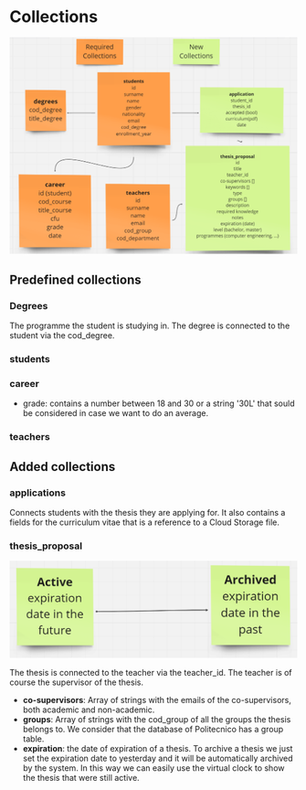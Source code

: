 # Collections

![DB Schema](imgs/db_schema.png)

## Predefined collections

### Degrees

The programme the student is studying in. The degree is connected to the student via the cod_degree.

### students

### career

- grade: contains a number between 18 and 30 or a string '30L' that sould be considered in case we want to do an average.

### teachers

## Added collections

### applications

Connects students with the thesis they are applying for. It also contains a fields for the curriculum vitae that is a reference to a Cloud Storage file.

### thesis_proposal

![Thesis Flow](imgs/thesis_flow.png)

The thesis is connected to the teacher via the teacher_id. The teacher is of course the supervisor of the thesis. 

- **co-supervisors**: Array of strings with the emails of the co-supervisors, both academic and non-academic. 
- **groups**: Array of strings with the cod_group of all the groups the thesis belongs to. We consider that the database of Politecnico has a group table.
- **expiration**: the date of expiration of a thesis. To archive a thesis we just set the expiration date to yesterday and it will be automatically archived by the system. In this way we can easily use the virtual clock to show the thesis that were still active.